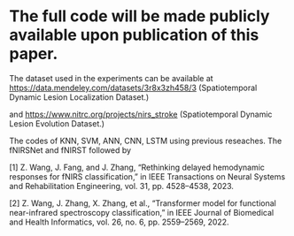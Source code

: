 # The full code will be made publicly available upon publication of this paper.
The dataset used in the experiments can be available at https://data.mendeley.com/datasets/3r8x3zh458/3 (Spatiotemporal Dynamic Lesion Localization Dataset.)

and https://www.nitrc.org/projects/nirs_stroke (Spatiotemporal Dynamic Lesion Evolution Dataset.)

The codes of KNN, SVM, ANN, CNN, LSTM using previous reseaches. The fNIRSNet and fNIRST followed by

[1] Z. Wang, J. Fang, and J. Zhang, “Rethinking delayed hemodynamic responses for fNIRS classification,” in IEEE Transactions on Neural Systems and Rehabilitation Engineering, vol. 31, pp. 4528–4538, 2023.


[2] Z. Wang, J. Zhang, X. Zhang, et al., “Transformer model for functional near-infrared spectroscopy classification,” in IEEE Journal of Biomedical and Health Informatics, vol. 26, no. 6, pp. 2559–2569, 2022.
